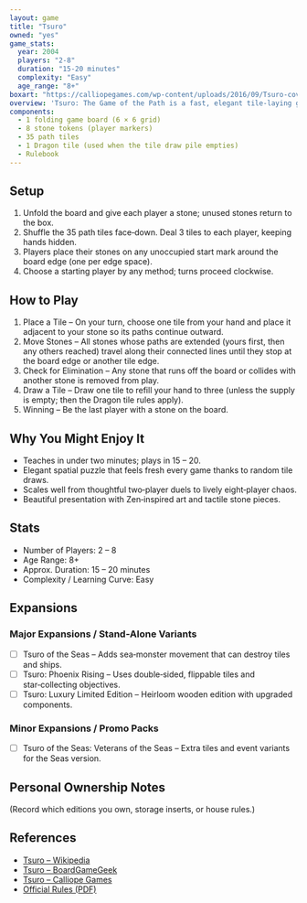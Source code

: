 ```yaml
---
layout: game
title: "Tsuro"
owned: "yes"
game_stats:
  year: 2004
  players: "2-8"
  duration: "15-20 minutes"
  complexity: "Easy"
  age_range: "8+"
boxart: "https://calliopegames.com/wp-content/uploads/2016/09/Tsuro-cover.jpg"
overview: 'Tsuro: The Game of the Path is a fast, elegant tile‑laying game first published in 2004. Players lay curved "path" tiles on a 6 × 6 grid, guiding their stone markers along the ever‑growing network of lines while trying to stay on the board and avoid colliding with other players. The last stone remaining wins. Simple rules (place a tile, move your stone, draw a new tile) combine with tense spatial planning, creating a family‑friendly experience that rewards foresight and a touch of risk‑taking.'
components:
  - 1 folding game board (6 × 6 grid)
  - 8 stone tokens (player markers)
  - 35 path tiles
  - 1 Dragon tile (used when the tile draw pile empties)
  - Rulebook
---
```


## Setup  
1. Unfold the board and give each player a stone; unused stones return to the box.  
2. Shuffle the 35 path tiles face‑down. Deal 3 tiles to each player, keeping hands hidden.  
3. Players place their stones on any unoccupied start mark around the board edge (one per edge space).  
4. Choose a starting player by any method; turns proceed clockwise.

## How to Play  
1. Place a Tile – On your turn, choose one tile from your hand and place it adjacent to your stone so its paths continue outward.  
2. Move Stones – All stones whose paths are extended (yours first, then any others reached) travel along their connected lines until they stop at the board edge or another tile edge.  
3. Check for Elimination – Any stone that runs off the board or collides with another stone is removed from play.  
4. Draw a Tile – Draw one tile to refill your hand to three (unless the supply is empty; then the Dragon tile rules apply).  
5. Winning – Be the last player with a stone on the board.

## Why You Might Enjoy It  
- Teaches in under two minutes; plays in 15 – 20.  
- Elegant spatial puzzle that feels fresh every game thanks to random tile draws.  
- Scales well from thoughtful two‑player duels to lively eight‑player chaos.  
- Beautiful presentation with Zen‑inspired art and tactile stone pieces.

## Stats  
- Number of Players: 2 – 8  
- Age Range: 8+  
- Approx. Duration: 15 – 20 minutes  
- Complexity / Learning Curve: Easy

## Expansions  

### Major Expansions / Stand‑Alone Variants  
- [ ] Tsuro of the Seas – Adds sea‑monster movement that can destroy tiles and ships.  
- [ ] Tsuro: Phoenix Rising – Uses double‑sided, flippable tiles and star‑collecting objectives.  
- [ ] Tsuro: Luxury Limited Edition – Heirloom wooden edition with upgraded components.

### Minor Expansions / Promo Packs  
- [ ] Tsuro of the Seas: Veterans of the Seas – Extra tiles and event variants for the Seas version.

## Personal Ownership Notes  
(Record which editions you own, storage inserts, or house rules.)

## References  
- [Tsuro – Wikipedia](https://en.wikipedia.org/wiki/Tsuro)  
- [Tsuro – BoardGameGeek](https://boardgamegeek.com/boardgame/16992/tsuro)  
- [Tsuro – Calliope Games](https://calliopegames.com/shop/tsuro-the-game-of-the-path/)  
- [Official Rules (PDF)](https://old.gvlibraries.org/sites/default/files/tsuro_rules.pdf)
